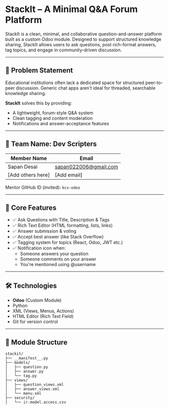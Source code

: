 # StackIt – A Minimal Q&A Forum Platform

StackIt is a clean, minimal, and collaborative question-and-answer platform built as a custom Odoo module. Designed to support structured knowledge sharing, StackIt allows users to ask questions, post rich-format answers, tag topics, and engage in community-driven discussion.

---

## 🚀 Problem Statement

Educational institutions often lack a dedicated space for structured peer-to-peer discussion. Generic chat apps aren't ideal for threaded, searchable knowledge sharing.

**StackIt** solves this by providing:
- A lightweight, forum-style Q&A system
- Clean tagging and content moderation
- Notifications and answer-acceptance features

---

## 👥 Team Name: Dev Scripters

| Member Name      | Email                        |
|------------------|------------------------------|
| Sapan Desai      | sapan022006@gmail.com        |
| [Add others here]| [Add email]                  |

Mentor GitHub ID (invited): `kcv-odoo`

---

## 🔑 Core Features

- ✅ Ask Questions with Title, Description & Tags
- ✅ Rich Text Editor (HTML formatting, lists, links)
- ✅ Answer submission & voting
- ✅ Accept best answer (like Stack Overflow)
- ✅ Tagging system for topics (React, Odoo, JWT etc.)
- ✅ Notification icon when:
  - Someone answers your question
  - Someone comments on your answer
  - You're mentioned using @username

---

## 🛠️ Technologies

- **Odoo** (Custom Module)
- Python
- XML (Views, Menus, Actions)
- HTML Editor (Rich Text Field)
- Git for version control

---

## 📁 Module Structure

```text
stackit/
├── __manifest__.py
├── models/
│   ├── question.py
│   ├── answer.py
│   └── tag.py
├── views/
│   ├── question_views.xml
│   ├── answer_views.xml
│   └── menu.xml
├── security/
│   └── ir.model.access.csv


